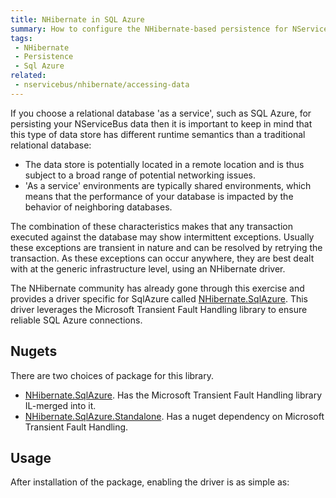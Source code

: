 ```yaml
---
title: NHibernate in SQL Azure 
summary: How to configure the NHibernate-based persistence for NServiceBus when running on SQL Azure
tags:
 - NHibernate
 - Persistence
 - Sql Azure
related:
 - nservicebus/nhibernate/accessing-data
---
```


If you choose a relational database 'as a service', such as SQL Azure, for persisting your NServiceBus data then it is important to keep in mind that this type of data store has different runtime semantics than a traditional relational database:

* The data store is potentially located in a remote location and is thus subject to a broad range of potential networking issues.
* 'As a service' environments are typically shared environments, which means that the performance of your database is impacted by the behavior of neighboring databases.

The combination of these characteristics makes that any transaction executed against the database may show intermittent exceptions. Usually these exceptions are transient in nature and can be resolved by retrying the transaction. As these exceptions can occur anywhere, they are best dealt with at the generic infrastructure level, using an NHibernate driver. 

The NHibernate community has already gone through this exercise and provides a driver specific for SqlAzure called [NHibernate.SqlAzure](https://github.com/MRCollective/NHibernate.SqlAzure/). This driver leverages the Microsoft Transient Fault Handling library to ensure reliable SQL Azure connections.


## Nugets

There are two choices of package for this library. 

 * [NHibernate.SqlAzure](https://www.nuget.org/packages/NHibernate.SqlAzure). Has the Microsoft Transient Fault Handling library IL-merged into it.
 * [NHibernate.SqlAzure.Standalone](https://www.nuget.org/packages/NHibernate.SqlAzure.Standalone). Has a nuget dependency on  Microsoft Transient Fault Handling.


## Usage

After installation of the package, enabling the driver is as simple as:

<!-- import SqlAzureNHibernateDriverConfiguration -->
